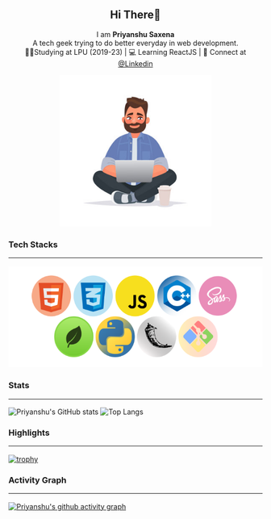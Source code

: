 <h2 align="center">
Hi There👋
</h2>
<p align="center">
I am <b>Priyanshu Saxena</b><br/> A tech geek trying to do better everyday in web development.<br/>
👨‍🎓Studying at LPU (2019-23) | 💻 Learning ReactJS | 💬 Connect at <a href="https://www.linkedin.com/in/priyanshusaxena2612">@Linkedin</a> <br/>
</p>
<p align="center">
  <img src = "./1.jpg" style = "height: 300px">
</p>

### Tech Stacks <hr>
<p align="center">
<img src="11.png" style = "height: 200px"/>
</p>

### Stats<hr>

![Priyanshu's GitHub stats](https://github-readme-stats.vercel.app/api?username=PriyanshuSaxena2612&show_icons=true&theme=blue-green)
![Top Langs](https://github-readme-stats.vercel.app/api/top-langs/?username=PriyanshuSaxena2612&theme=blue-green)
### Highlights <hr>
[![trophy](https://github-profile-trophy.vercel.app/?username=PriyanshuSaxena2612&margin-w=15&row=2&column=3)](https://github.com/PriyanshuSaxena2612/)

### Activity Graph<hr>
[![Priyanshu's github activity graph](https://activity-graph.herokuapp.com/graph?username=PriyanshuSaxena2612&theme=xcode)](https://github.com/PriyanshuSaxena2612/)
